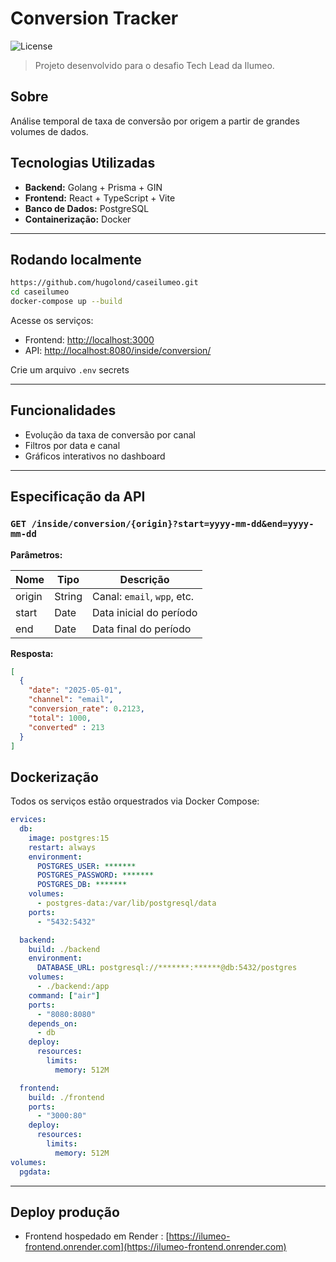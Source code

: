 # Conversion Tracker

![License](https://img.shields.io/badge/license-MIT-green)

> Projeto desenvolvido para o desafio Tech Lead da Ilumeo.

## Sobre

Análise temporal de taxa de conversão por origem a partir de grandes volumes de dados.

## Tecnologias Utilizadas

* **Backend:** Golang + Prisma + GIN
* **Frontend:** React + TypeScript + Vite
* **Banco de Dados:** PostgreSQL
* **Containerização:** Docker

---

## Rodando localmente

```bash
https://github.com/hugolond/caseilumeo.git
cd caseilumeo
docker-compose up --build
```

Acesse os serviços:

* Frontend: [http://localhost:3000](http://localhost:3000)
* API: [http://localhost:8080/inside/conversion/](http://localhost:8080/inside/conversion/)

Crie um arquivo `.env` secrets

---

## Funcionalidades

* Evolução da taxa de conversão por canal
* Filtros por data e canal
* Gráficos interativos no dashboard

---
## Especificação da API

### `GET /inside/conversion/{origin}?start=yyyy-mm-dd&end=yyyy-mm-dd`

**Parâmetros:**

| Nome      | Tipo   | Descrição                          |
| --------- | ------ | ---------------------------------- |
| origin    | String | Canal: `email`, `wpp`, etc.        |
| start     | Date   | Data inicial do período            |
| end       | Date   | Data final do período              |


**Resposta:**

```json
[
  {
    "date": "2025-05-01",
    "channel": "email",
    "conversion_rate": 0.2123,
    "total": 1000, 
    "converted" : 213
  }
]
```

## Dockerização

Todos os serviços estão orquestrados via Docker Compose:

```yaml
ervices:
  db:
    image: postgres:15
    restart: always
    environment:
      POSTGRES_USER: *******
      POSTGRES_PASSWORD: *******
      POSTGRES_DB: *******
    volumes:
      - postgres-data:/var/lib/postgresql/data
    ports:
      - "5432:5432"

  backend:
    build: ./backend
    environment:
      DATABASE_URL: postgresql://*******:******@db:5432/postgres
    volumes:
      - ./backend:/app
    command: ["air"]
    ports:
      - "8080:8080"
    depends_on:
      - db
    deploy:
      resources:
        limits:
          memory: 512M  

  frontend:
    build: ./frontend
    ports:
      - "3000:80"
    deploy:
      resources:
        limits:
          memory: 512M
volumes:
  pgdata:
```

---

## Deploy produção

* Frontend hospedado em Render : [https://ilumeo-frontend.onrender.com](https://ilumeo-frontend.onrender.com)


